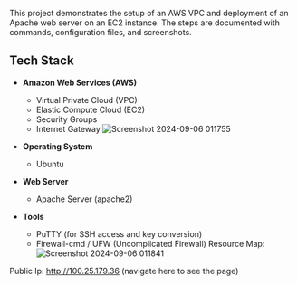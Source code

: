 This project demonstrates the setup of an AWS VPC and deployment of an Apache web server on an EC2 instance. The steps are documented with commands, configuration files, and screenshots.

## Tech Stack
- **Amazon Web Services (AWS)**
  - Virtual Private Cloud (VPC)
  - Elastic Compute Cloud (EC2)
  - Security Groups
  - Internet Gateway
    ![Screenshot 2024-09-06 011755](https://github.com/user-attachments/assets/b76fbf55-cf4f-4985-93cc-d0a8175cfcd5)

- **Operating System**
  - Ubuntu 
- **Web Server**
  - Apache Server (apache2)
- **Tools**
  - PuTTY (for SSH access and key conversion)
  - Firewall-cmd / UFW (Uncomplicated Firewall)
Resource Map:
![Screenshot 2024-09-06 011841](https://github.com/user-attachments/assets/e4623a55-c419-4478-9cdd-3de0c4e55ada)

Public Ip: http://100.25.179.36  (navigate here to see the page)
